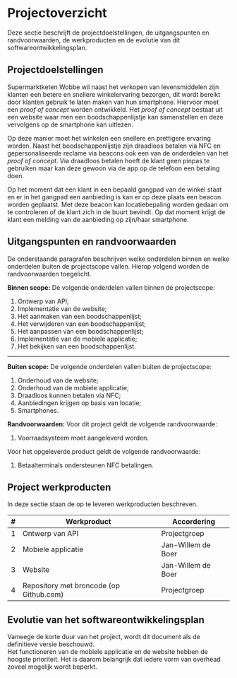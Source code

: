 # Projectoverzicht

Deze sectie beschrijft de projectdoelstellingen, de uitgangspunten en randvoorwaarden, de werkproducten en de
evolutie van dit softwareontwikkelingsplan.

## Projectdoelstellingen

Supermarktketen Wobbe wil naast het verkopen van levensmiddelen zijn klanten een betere en snellere winkelervaring bezorgen, dit wordt bereikt door klanten gebruik te laten maken van hun smartphone.
Hiervoor moet een _proof of concept_ worden ontwikkeld.
Het _proof of concept_ bestaat uit een website waar men een boodschappenlijstje kan samenstellen en deze vervolgens op de smartphone kan uitlezen.

Op deze manier moet het winkelen een snellere en prettigere ervaring worden. Naast het boodschappenlijstje zijn draadloos betalen via NFC en gepersonaliseerde reclame via beacons ook een van de onderdelen van het _proof of concept_. Via draadloos betalen hoeft de klant geen pinpas te gebruiken maar kan deze gewoon via de app op de telefoon een betaling doen.

Op het moment dat een klant in een bepaald gangpad van de winkel staat en er in het gangpad een aanbieding is kan er op deze plaats een beacon worden geplaatst. Met deze beacon kan locatiebepaling worden gedaan om te controleren of de klant zich in de buurt bevindt. Op dat moment krijgt de klant een melding van de aanbieding op zijn/haar smartphone.

## Uitgangspunten en randvoorwaarden

De onderstaande paragrafen beschrijven welke onderdelen binnen en welke onderdelen buiten de projectscope vallen. Hierop volgend
worden de randvoorwaarden toegelicht.

__Binnen scope:__
De volgende onderdelen vallen binnen de projectscope:

1. Ontwerp van API;
2. Implementatie van de website;
3. Het aanmaken van een boodschappenlijst;
4. Het verwijderen van een boodschappenlijst;
5. Het aanpassen van een boodschappenlijst;
6. Implementatie van de mobiele applicatie;
7. Het bekijken van een boodschappenlijst.

---

__Buiten scope:__
De volgende onderdelen vallen buiten de projectscope:

1. Onderhoud van de website;
2. Onderhoud van de mobiele applicatie;
3. Draadloos kunnen betalen via NFC;
4. Aanbiedingen krijgen op basis van locatie;
5. Smartphones.

__Randvoorwaarden:__
Voor dit project geldt de volgende randvoorwaarde:

1. Voorraadsysteem moet aangeleverd worden.

Voor het opgeleverde product geldt de volgende randvoorwaarde:

1. Betaalterminals ondersteunen NFC betalingen.

## Project werkproducten

In deze sectie staan de op te leveren werkproducten beschreven.

| # | Werkproduct                             | Accordering         |
|---|-----------------------------------------|--------------------|
| 1 | Ontwerp van API                         | Projectgroep       |
| 2 | Mobiele applicatie                      | Jan-Willem de Boer |
| 3 | Website                                 | Jan-Willem de Boer |
| 4 | Repository met broncode (op Github.com) | Projectgroep       |

## Evolutie van het softwareontwikkelingsplan

Vanwege de korte duur van het project, wordt dit document als de definitieve versie beschouwd.  
Het functioneren van de mobiele applicatie en de website hebben de hoogste prioriteit. Het is daarom belangrijk dat iedere vorm van overhead zoveel mogelijk wordt beperkt.

